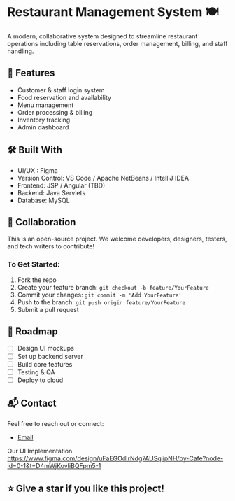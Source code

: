 # Restaurant Management System 🍽️

A modern, collaborative system designed to streamline restaurant operations including table reservations, order management, billing, and staff handling.

## 🚀 Features
- Customer & staff login system
- Food reservation and availability
- Menu management
- Order processing & billing
- Inventory tracking
- Admin dashboard

## 🛠️ Built With
- UI/UX : Figma
- Version Control: VS Code /  Apache NetBeans / IntelliJ IDEA
- Frontend: JSP / Angular (TBD)
- Backend: Java Servlets
- Database:  MySQL 

## 👥 Collaboration
This is an open-source project. We welcome developers, designers, testers, and tech writers to contribute!

### To Get Started:
1. Fork the repo
2. Create your feature branch: `git checkout -b feature/YourFeature`
3. Commit your changes: `git commit -m 'Add YourFeature'`
4. Push to the branch: `git push origin feature/YourFeature`
5. Submit a pull request

## 📌 Roadmap
- [ ] Design UI mockups
- [ ] Set up backend server
- [ ] Build core features
- [ ] Testing & QA
- [ ] Deploy to cloud

## 📬 Contact
Feel free to reach out or connect:
- [Email](mailto:gihan.edu.sl@gmail.com)

Our UI Implementation
https://www.figma.com/design/uFaEGOdIrNdg7AUSqiipNH/by-Cafe?node-id=0-1&t=D4mWjKovIiBQFpm5-1

## ⭐ Give a star if you like this project!

